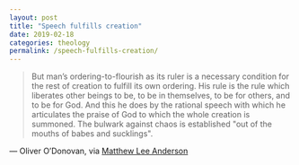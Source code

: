 ```yaml
---
layout: post
title: "Speech fulfills creation"
date: 2019-02-18
categories: theology
permalink: /speech-fulfills-creation/
---
```


> But man’s ordering-to-flourish as its ruler is a necessary condition for the rest of creation to fulfill its own ordering. His rule is the rule which liberates other beings to be, to be in themselves, to be for others, and to be for God. And this he does by the rational speech with which he articulates the praise of God to which the whole creation is summoned. The bulwark against chaos is established "out of the mouths of babes and sucklings".

— Oliver O’Donovan, via [Matthew Lee Anderson](https://www.getrevue.co/profile/matthewleeanderson/issues/1-corinthians-1-4-9-issue-6-156420?utm_campaign=Issue&utm_content=view_in_browser&utm_medium=email&utm_source=The+Path+Before+Us)